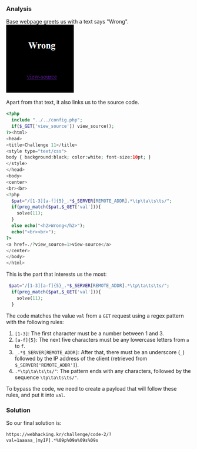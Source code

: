 ### Analysis

Base webpage greets us with a text says "Wrong".
![alt text](image.png)

Apart from that text, it also links us to the source code.

```PHP
<?php
  include "../../config.php";
  if($_GET['view_source']) view_source();
?><html>
<head>
<title>Challenge 11</title>
<style type="text/css">
body { background:black; color:white; font-size:10pt; }
</style>
</head>
<body>
<center>
<br><br>
<?php
  $pat="/[1-3][a-f]{5}_.*$_SERVER[REMOTE_ADDR].*\tp\ta\ts\ts/";
  if(preg_match($pat,$_GET['val'])){
    solve(11);
  }
  else echo("<h2>Wrong</h2>");
  echo("<br><br>");
?>
<a href=./?view_source=1>view-source</a>
</center>
</body>
</html>
```

This is the part that interests us the most:
```PHP
 $pat="/[1-3][a-f]{5}_.*$_SERVER[REMOTE_ADDR].*\tp\ta\ts\ts/";
  if(preg_match($pat,$_GET['val'])){
    solve(11);
  }
```

The code matches the value `val` from a `GET` request using a regex pattern with the following rules:

1. `[1-3]`: The first character must be a number between 1 and 3.
2. `[a-f]{5}`: The next five characters must be any lowercase letters from `a` to `f`.
3. `_.*$_SERVER[REMOTE_ADDR]`: After that, there must be an underscore (`_`) followed by the IP address of the client (retrieved from `$_SERVER['REMOTE_ADDR']`).
4. `.*\tp\ta\ts\ts/"`: The pattern ends with any characters, followed by the sequence `\tp\ta\ts\ts/"`.

To bypass the code, we need to create a payload that will follow these rules, and put it into `val`.

### Solution

So our final solution is:
```
https://webhacking.kr/challenge/code-2/?val=1aaaaa_[myIP].*%09p%09a%09s%09s
```